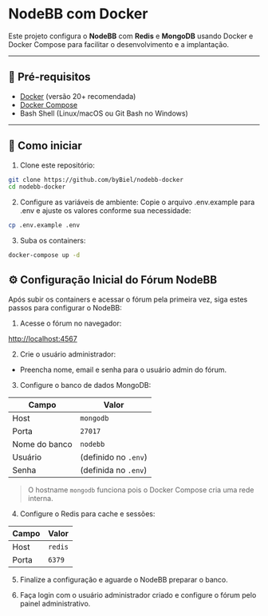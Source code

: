 # NodeBB com Docker

Este projeto configura o **NodeBB** com **Redis** e **MongoDB** usando Docker e Docker Compose para facilitar o desenvolvimento e a implantação.

---

## 🚩 Pré-requisitos

- [Docker](https://docs.docker.com/get-docker/) (versão 20+ recomendada)
- [Docker Compose](https://docs.docker.com/compose/install/)
- Bash Shell (Linux/macOS ou Git Bash no Windows)

---

## 🚀 Como iniciar

1. Clone este repositório:

```bash
git clone https://github.com/byBiel/nodebb-docker
cd nodebb-docker 
```
2. Configure as variáveis de ambiente:
Copie o arquivo .env.example para .env e ajuste os valores conforme sua necessidade:

```bash
cp .env.example .env
```

3. Suba os containers:

```bash
docker-compose up -d
```


## ⚙️ Configuração Inicial do Fórum NodeBB

Após subir os containers e acessar o fórum pela primeira vez, siga estes passos para configurar o NodeBB:

1. Acesse o fórum no navegador:


[http://localhost:4567](http://localhost:4567)


2. Crie o usuário administrador:

- Preencha nome, email e senha para o usuário admin do fórum.

3. Configure o banco de dados MongoDB:

| Campo           | Valor            |
|-----------------|------------------|
| Host            | `mongodb`        |
| Porta           | `27017`          |
| Nome do banco   | `nodebb`         |
| Usuário         | (definido no `.env`) |
| Senha           | (definida no `.env`) |

> O hostname `mongodb` funciona pois o Docker Compose cria uma rede interna.

4. Configure o Redis para cache e sessões:

| Campo | Valor       |
|-------|-------------|
| Host  | `redis`     |
| Porta | `6379`      |

5. Finalize a configuração e aguarde o NodeBB preparar o banco.

6. Faça login com o usuário administrador criado e configure o fórum pelo painel administrativo.
